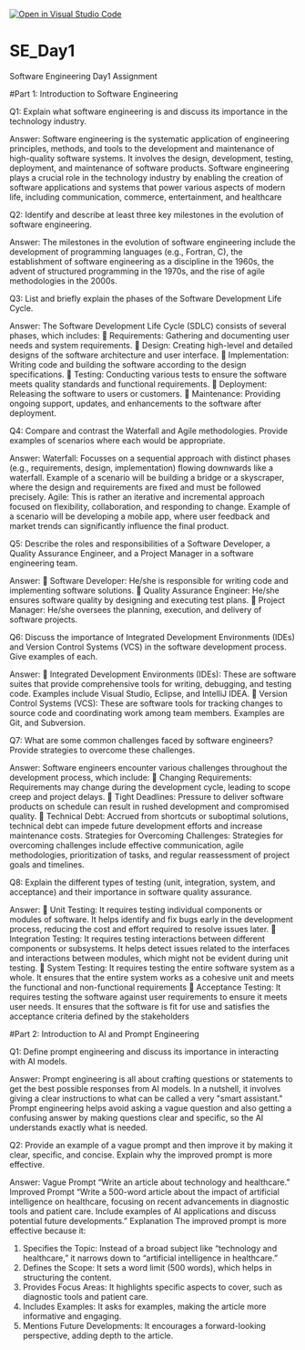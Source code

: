 [![Open in Visual Studio Code](https://classroom.github.com/assets/open-in-vscode-2e0aaae1b6195c2367325f4f02e2d04e9abb55f0b24a779b69b11b9e10269abc.svg)](https://classroom.github.com/online_ide?assignment_repo_id=15568399&assignment_repo_type=AssignmentRepo)
# SE_Day1
Software Engineering Day1 Assignment

#Part 1: Introduction to Software Engineering

Q1: Explain what software engineering is and discuss its importance in the technology industry.

Answer:
Software engineering is the systematic application of engineering principles, methods, and tools to the development and maintenance of high-quality software systems. It involves the design, development, testing, deployment, and maintenance of software products.
Software engineering plays a crucial role in the technology industry by enabling the creation of software applications and systems that power various aspects of modern life, including communication, commerce, entertainment, and healthcare


Q2: Identify and describe at least three key milestones in the evolution of software engineering.

Answer:
The milestones in the evolution of software engineering include the development of programming languages (e.g., Fortran, C), the establishment of software engineering as a discipline in the 1960s, the advent of structured programming in the 1970s, and the rise of agile methodologies in the 2000s.


Q3: List and briefly explain the phases of the Software Development Life Cycle.

Answer:
The Software Development Life Cycle (SDLC) consists of several phases, which includes:
	Requirements: Gathering and documenting user needs and system requirements.
	Design: Creating high-level and detailed designs of the software architecture and user interface.
	Implementation: Writing code and building the software according to the design specifications.
	Testing: Conducting various tests to ensure the software meets quality standards and functional requirements.
	Deployment: Releasing the software to users or customers.
	Maintenance: Providing ongoing support, updates, and enhancements to the software after deployment.


Q4: Compare and contrast the Waterfall and Agile methodologies. Provide examples of scenarios where each would be appropriate.

Answer:
 Waterfall: Focusses on a sequential approach with distinct phases (e.g., requirements, design, implementation) flowing downwards like a waterfall.
Example of a scenario will be building a bridge or a skyscraper, where the design and requirements are fixed and must be followed precisely.
 Agile: This is rather an iterative and incremental approach focused on flexibility, collaboration, and responding to change.
Example of a scenario will be developing a mobile app, where user feedback and market trends can significantly influence the final product.


Q5: Describe the roles and responsibilities of a Software Developer, a Quality Assurance Engineer, and a Project Manager in a software engineering team.

Answer:
	Software Developer: He/she is responsible for writing code and implementing software solutions.
	Quality Assurance Engineer: He/she ensures software quality by designing and executing test plans.
	Project Manager: He/she oversees the planning, execution, and delivery of software projects.


Q6: Discuss the importance of Integrated Development Environments (IDEs) and Version Control Systems (VCS) in the software development process. Give examples of each.

Answer:
	Integrated Development Environments (IDEs): These are software suites that provide comprehensive tools for writing, debugging, and testing code. Examples include Visual Studio, Eclipse, and IntelliJ IDEA.
	Version Control Systems (VCS): These are software tools for tracking changes to source code and coordinating work among team members. Examples are Git, and Subversion.


Q7: What are some common challenges faced by software engineers? Provide strategies to overcome these challenges.

Answer:
Software engineers encounter various challenges throughout the development process, which include:
	Changing Requirements: Requirements may change during the development cycle, leading to scope creep and project delays.
	Tight Deadlines: Pressure to deliver software products on schedule can result in rushed development and compromised quality.
	Technical Debt: Accrued from shortcuts or suboptimal solutions, technical debt can impede future development efforts and increase maintenance costs.
Strategies for Overcoming Challenges: Strategies for overcoming challenges include effective communication, agile methodologies, prioritization of tasks, and regular reassessment of project goals and timelines.


Q8: Explain the different types of testing (unit, integration, system, and acceptance) and their importance in software quality assurance.

Answer:
	Unit Testing: It requires testing individual components or modules of software.
It helps identify and fix bugs early in the development process, reducing the cost and effort required to resolve issues later.
	Integration Testing: It requires testing interactions between different components or subsystems.
It helps detect issues related to the interfaces and interactions between modules, which might not be evident during unit testing.
	System Testing: It requires testing the entire software system as a whole.
It ensures that the entire system works as a cohesive unit and meets the functional and non-functional requirements
	Acceptance Testing: It requires testing the software against user requirements to ensure it meets user needs.
It ensures that the software is fit for use and satisfies the acceptance criteria defined by the stakeholders


#Part 2: Introduction to AI and Prompt Engineering


Q1: Define prompt engineering and discuss its importance in interacting with AI models.

Answer:
Prompt engineering is all about crafting questions or statements to get the best possible responses from AI models. In a nutshell, it involves giving a clear instructions to what can be called a very "smart assistant."
Prompt engineering helps avoid asking a vague question and also getting a confusing answer by making questions clear and specific, so the AI understands exactly what is needed.

Q2: Provide an example of a vague prompt and then improve it by making it clear, specific, and concise. Explain why the improved prompt is more effective.

Answer:
Vague Prompt
“Write an article about technology and healthcare.”
Improved Prompt
“Write a 500-word article about the impact of artificial intelligence on healthcare, focusing on recent advancements in diagnostic tools and patient care. Include examples of AI applications and discuss potential future developments.”
Explanation
The improved prompt is more effective because it:
1.	Specifies the Topic: Instead of a broad subject like “technology and healthcare,” it narrows down to “artificial intelligence in healthcare.”
2.	Defines the Scope: It sets a word limit (500 words), which helps in structuring the content.
3.	Provides Focus Areas: It highlights specific aspects to cover, such as diagnostic tools and patient care.
4.	Includes Examples: It asks for examples, making the article more informative and engaging.
5.	Mentions Future Developments: It encourages a forward-looking perspective, adding depth to the article.

